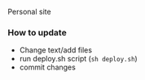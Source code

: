 Personal site

### How to update
- Change text/add files
- run deploy.sh script (```sh deploy.sh```)
- commit changes
